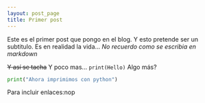 ```yaml
---
layout: post_page
title: Primer post
---
```


Este es el primer post que pongo en el blog. Y esto pretende ser un subtitulo. Es en realidad la vida... *No recuerdo como se escribia en markdown*

~~Y así se tacha~~
Y poco mas...
`print(Hello)`
Algo más?
```python
print("Ahora imprimimos con python")
```
Para incluir enlaces:nop